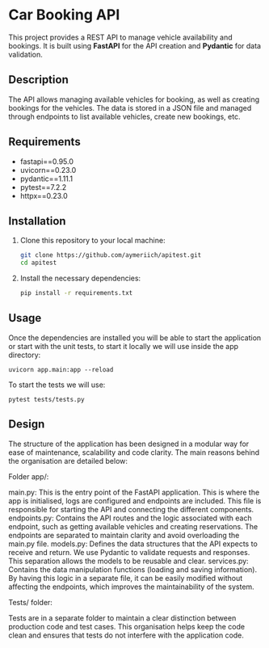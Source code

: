 # Car Booking API

This project provides a REST API to manage vehicle availability and bookings. It is built using **FastAPI** for the API creation and **Pydantic** for data validation.

## Description

The API allows managing available vehicles for booking, as well as creating bookings for the vehicles. The data is stored in a JSON file and managed through endpoints to list available vehicles, create new bookings, etc.

## Requirements

- fastapi==0.95.0
- uvicorn==0.23.0
- pydantic==1.11.1
- pytest==7.2.2
- httpx==0.23.0 

## Installation

1. Clone this repository to your local machine:

    ```bash
    git clone https://github.com/aymeriich/apitest.git
    cd apitest
    ```

2. Install the necessary dependencies:

    ```bash
    pip install -r requirements.txt
    ```

## Usage

Once the dependencies are installed you will be able to start the application or start with the unit tests, to start it locally we will use inside the app directory:


    uvicorn app.main:app --reload


To start the tests we will use:


    pytest tests/tests.py


## Design 

The structure of the application has been designed in a modular way for ease of maintenance, scalability and code clarity. The main reasons behind the organisation are detailed below:

Folder app/:

main.py: This is the entry point of the FastAPI application. This is where the app is initialised, logs are configured and endpoints are included. This file is responsible for starting the API and connecting the different components.
endpoints.py: Contains the API routes and the logic associated with each endpoint, such as getting available vehicles and creating reservations. The endpoints are separated to maintain clarity and avoid overloading the main.py file.
models.py: Defines the data structures that the API expects to receive and return. We use Pydantic to validate requests and responses. This separation allows the models to be reusable and clear.
services.py: Contains the data manipulation functions (loading and saving information). By having this logic in a separate file, it can be easily modified without affecting the endpoints, which improves the maintainability of the system.

Tests/ folder:

Tests are in a separate folder to maintain a clear distinction between production code and test cases. This organisation helps keep the code clean and ensures that tests do not interfere with the application code.


